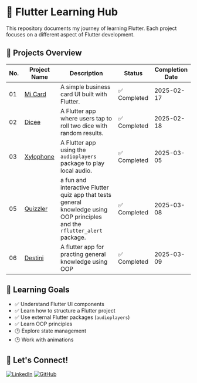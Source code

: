 # 🚀 Flutter Learning Hub

This repository documents my journey of learning Flutter. Each project focuses on a different aspect of Flutter development.

## 📌 Projects Overview

| No. | Project Name                        | Description                                                                                                                | Status       | Completion Date |
| --- | ----------------------------------- | -------------------------------------------------------------------------------------------------------------------------- | ------------ | --------------- |
| 01  | [Mi Card](projects/01_mi_card/)     | A simple business card UI built with Flutter.                                                                              | ✅ Completed | 2025-02-17      |
| 02  | [Dicee](projects/02_dicee/)         | A Flutter app where users tap to roll two dice with random results.                                                        | ✅ Completed | 2025-02-18      |
| 03  | [Xylophone](projects/04_xylophone/) | A Flutter app using the `audioplayers` package to play local audio.                                                        | ✅ Completed | 2025-03-05      |
| 05  | [Quizzler](projects/05_Quizzler/)   | a fun and interactive Flutter quiz app that tests general knowledge using OOP principles and the `rflutter_alert` package. | ✅ Completed | 2025-03-08      |
| 06  | [Destini](projects/06_destini)      | A flutter app for practing general knowledge using OOP                                                                     | ✅ Completed | 2025-03-09      |

## 📖 Learning Goals

- ✅ Understand Flutter UI components
- ✅ Learn how to structure a Flutter project
- ✅ Use external Flutter packages (`audioplayers`)
- ✅ Learn OOP principles
- 🕒 Explore state management
- 🕒 Work with animations

## 🤝 Let's Connect!

[![LinkedIn](https://img.shields.io/badge/LinkedIn-Connect-blue)](https://www.linkedin.com/in/zhiyan-pei/)
[![GitHub](https://img.shields.io/badge/GitHub-Follow-black)](https://github.com/chloepei867)

